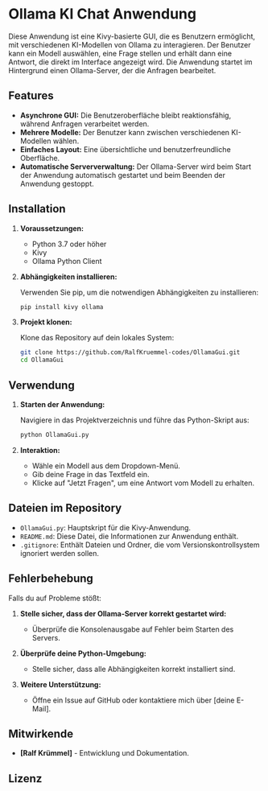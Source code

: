# Ollama KI Chat Anwendung

Diese Anwendung ist eine Kivy-basierte GUI, die es Benutzern ermöglicht, mit verschiedenen KI-Modellen von Ollama zu interagieren. Der Benutzer kann ein Modell auswählen, eine Frage stellen und erhält dann eine Antwort, die direkt im Interface angezeigt wird. Die Anwendung startet im Hintergrund einen Ollama-Server, der die Anfragen bearbeitet.

## Features

- **Asynchrone GUI:** Die Benutzeroberfläche bleibt reaktionsfähig, während Anfragen verarbeitet werden.
- **Mehrere Modelle:** Der Benutzer kann zwischen verschiedenen KI-Modellen wählen.
- **Einfaches Layout:** Eine übersichtliche und benutzerfreundliche Oberfläche.
- **Automatische Serververwaltung:** Der Ollama-Server wird beim Start der Anwendung automatisch gestartet und beim Beenden der Anwendung gestoppt.

## Installation

1. **Voraussetzungen:**
   - Python 3.7 oder höher
   - Kivy
   - Ollama Python Client

2. **Abhängigkeiten installieren:**

   Verwenden Sie pip, um die notwendigen Abhängigkeiten zu installieren:

   ```bash
   pip install kivy ollama
   ```

3. **Projekt klonen:**

   Klone das Repository auf dein lokales System:

   ```bash
   git clone https://github.com/RalfKruemmel-codes/OllamaGui.git
   cd OllamaGui
   ```

## Verwendung

1. **Starten der Anwendung:**

   Navigiere in das Projektverzeichnis und führe das Python-Skript aus:

   ```bash
   python OllamaGui.py
   ```

2. **Interaktion:**

   - Wähle ein Modell aus dem Dropdown-Menü.
   - Gib deine Frage in das Textfeld ein.
   - Klicke auf "Jetzt Fragen", um eine Antwort vom Modell zu erhalten.

## Dateien im Repository

- `OllamaGui.py`: Hauptskript für die Kivy-Anwendung.
- `README.md`: Diese Datei, die Informationen zur Anwendung enthält.
- `.gitignore`: Enthält Dateien und Ordner, die vom Versionskontrollsystem ignoriert werden sollen.

## Fehlerbehebung

Falls du auf Probleme stößt:

1. **Stelle sicher, dass der Ollama-Server korrekt gestartet wird:**
   - Überprüfe die Konsolenausgabe auf Fehler beim Starten des Servers.

2. **Überprüfe deine Python-Umgebung:**
   - Stelle sicher, dass alle Abhängigkeiten korrekt installiert sind.

3. **Weitere Unterstützung:**
   - Öffne ein Issue auf GitHub oder kontaktiere mich über [deine E-Mail].

## Mitwirkende

- **[Ralf Krümmel]** - Entwicklung und Dokumentation.

## Lizenz

